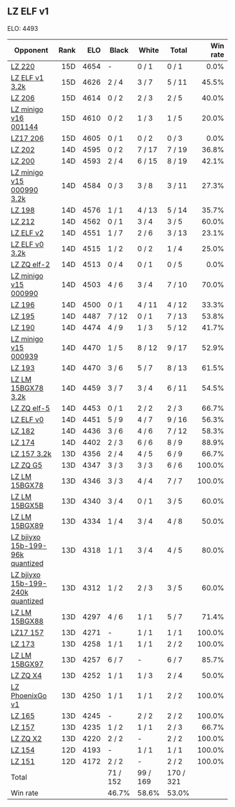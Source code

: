## LZ ELF v1 ##

ELO: 4493

Opponent | Rank | ELO | Black | White | Total | Win rate
---------|-----:|----:|-------|-------|-------|-------:
[LZ 220](LZ%20220.md) | 15D | 4654 | - | 0 / 1 | 0 / 1 | 0.0%
[LZ ELF v1 3.2k](LZ%20ELF%20v1%203.2k.md) | 15D | 4626 | 2 / 4 | 3 / 7 | 5 / 11 | 45.5%
[LZ 206](LZ%20206.md) | 15D | 4614 | 0 / 2 | 2 / 3 | 2 / 5 | 40.0%
[LZ minigo v16 001144](LZ%20minigo%20v16%20001144.md) | 15D | 4610 | 0 / 2 | 1 / 3 | 1 / 5 | 20.0%
[LZ17 206](LZ17%20206.md) | 15D | 4605 | 0 / 1 | 0 / 2 | 0 / 3 | 0.0%
[LZ 202](LZ%20202.md) | 14D | 4595 | 0 / 2 | 7 / 17 | 7 / 19 | 36.8%
[LZ 200](LZ%20200.md) | 14D | 4593 | 2 / 4 | 6 / 15 | 8 / 19 | 42.1%
[LZ minigo v15 000990 3.2k](LZ%20minigo%20v15%20000990%203.2k.md) | 14D | 4584 | 0 / 3 | 3 / 8 | 3 / 11 | 27.3%
[LZ 198](LZ%20198.md) | 14D | 4576 | 1 / 1 | 4 / 13 | 5 / 14 | 35.7%
[LZ 212](LZ%20212.md) | 14D | 4562 | 0 / 1 | 3 / 4 | 3 / 5 | 60.0%
[LZ ELF v2](LZ%20ELF%20v2.md) | 14D | 4551 | 1 / 7 | 2 / 6 | 3 / 13 | 23.1%
[LZ ELF v0 3.2k](LZ%20ELF%20v0%203.2k.md) | 14D | 4515 | 1 / 2 | 0 / 2 | 1 / 4 | 25.0%
[LZ ZQ elf-2](LZ%20ZQ%20elf-2.md) | 14D | 4513 | 0 / 4 | 0 / 1 | 0 / 5 | 0.0%
[LZ minigo v15 000990](LZ%20minigo%20v15%20000990.md) | 14D | 4503 | 4 / 6 | 3 / 4 | 7 / 10 | 70.0%
[LZ 196](LZ%20196.md) | 14D | 4500 | 0 / 1 | 4 / 11 | 4 / 12 | 33.3%
[LZ 195](LZ%20195.md) | 14D | 4487 | 7 / 12 | 0 / 1 | 7 / 13 | 53.8%
[LZ 190](LZ%20190.md) | 14D | 4474 | 4 / 9 | 1 / 3 | 5 / 12 | 41.7%
[LZ minigo v15 000939](LZ%20minigo%20v15%20000939.md) | 14D | 4470 | 1 / 5 | 8 / 12 | 9 / 17 | 52.9%
[LZ 193](LZ%20193.md) | 14D | 4470 | 3 / 6 | 5 / 7 | 8 / 13 | 61.5%
[LZ LM 15BGX78 3.2k](LZ%20LM%2015BGX78%203.2k.md) | 14D | 4459 | 3 / 7 | 3 / 4 | 6 / 11 | 54.5%
[LZ ZQ elf-5](LZ%20ZQ%20elf-5.md) | 14D | 4453 | 0 / 1 | 2 / 2 | 2 / 3 | 66.7%
[LZ ELF v0](LZ%20ELF%20v0.md) | 14D | 4451 | 5 / 9 | 4 / 7 | 9 / 16 | 56.3%
[LZ 182](LZ%20182.md) | 14D | 4436 | 3 / 6 | 4 / 6 | 7 / 12 | 58.3%
[LZ 174](LZ%20174.md) | 14D | 4402 | 2 / 3 | 6 / 6 | 8 / 9 | 88.9%
[LZ 157 3.2k](LZ%20157%203.2k.md) | 13D | 4356 | 2 / 4 | 4 / 5 | 6 / 9 | 66.7%
[LZ ZQ G5](LZ%20ZQ%20G5.md) | 13D | 4347 | 3 / 3 | 3 / 3 | 6 / 6 | 100.0%
[LZ LM 15BGX78](LZ%20LM%2015BGX78.md) | 13D | 4346 | 3 / 3 | 4 / 4 | 7 / 7 | 100.0%
[LZ LM 15BGX5B](LZ%20LM%2015BGX5B.md) | 13D | 4340 | 3 / 4 | 0 / 1 | 3 / 5 | 60.0%
[LZ LM 15BGX89](LZ%20LM%2015BGX89.md) | 13D | 4334 | 1 / 4 | 3 / 4 | 4 / 8 | 50.0%
[LZ bjiyxo 15b-199-96k quantized](LZ%20bjiyxo%2015b-199-96k%20quantized.md) | 13D | 4318 | 1 / 1 | 3 / 4 | 4 / 5 | 80.0%
[LZ bjiyxo 15b-199-240k quantized](LZ%20bjiyxo%2015b-199-240k%20quantized.md) | 13D | 4312 | 1 / 2 | 2 / 3 | 3 / 5 | 60.0%
[LZ LM 15BGX88](LZ%20LM%2015BGX88.md) | 13D | 4297 | 4 / 6 | 1 / 1 | 5 / 7 | 71.4%
[LZ17 157](LZ17%20157.md) | 13D | 4271 | - | 1 / 1 | 1 / 1 | 100.0%
[LZ 173](LZ%20173.md) | 13D | 4258 | 1 / 1 | 1 / 1 | 2 / 2 | 100.0%
[LZ LM 15BGX97](LZ%20LM%2015BGX97.md) | 13D | 4257 | 6 / 7 | - | 6 / 7 | 85.7%
[LZ ZQ X4](LZ%20ZQ%20X4.md) | 13D | 4252 | 1 / 1 | 1 / 3 | 2 / 4 | 50.0%
[LZ PhoenixGo v1](LZ%20PhoenixGo%20v1.md) | 13D | 4250 | 1 / 1 | 1 / 1 | 2 / 2 | 100.0%
[LZ 165](LZ%20165.md) | 13D | 4245 | - | 2 / 2 | 2 / 2 | 100.0%
[LZ 157](LZ%20157.md) | 13D | 4235 | 1 / 2 | 1 / 1 | 2 / 3 | 66.7%
[LZ ZQ X2](LZ%20ZQ%20X2.md) | 13D | 4220 | 2 / 2 | - | 2 / 2 | 100.0%
[LZ 154](LZ%20154.md) | 12D | 4193 | - | 1 / 1 | 1 / 1 | 100.0%
[LZ 151](LZ%20151.md) | 12D | 4172 | 2 / 2 | - | 2 / 2 | 100.0%
Total | | | 71 / 152 | 99 / 169 | 170 / 321 | 
Win rate| | | 46.7% | 58.6% | 53.0% | 
